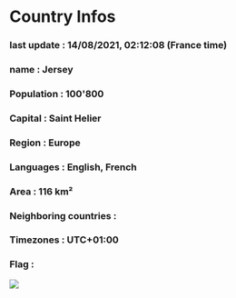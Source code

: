 # Country  Infos
### last update : 14/08/2021, 02:12:08 (France time)

### name : Jersey
### Population : 100'800
### Capital : Saint Helier
### Region : Europe
### Languages : English, French
### Area : 116 km²
### Neighboring countries : 
### Timezones : UTC+01:00

### Flag :
![](https://restcountries.eu/data/jey.svg)